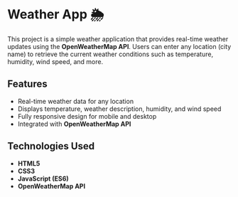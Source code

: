 # Weather App 🌦️

This project is a simple weather application that provides real-time weather updates using the **OpenWeatherMap API**. Users can enter any location (city name) to retrieve the current weather conditions such as temperature, humidity, wind speed, and more.

## Features
- Real-time weather data for any location
- Displays temperature, weather description, humidity, and wind speed
- Fully responsive design for mobile and desktop
- Integrated with **OpenWeatherMap API**

## Technologies Used
- **HTML5**
- **CSS3**
- **JavaScript (ES6)**
- **OpenWeatherMap API**

